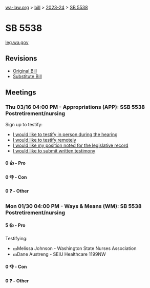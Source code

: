[wa-law.org](/) > [bill](/bill/) > [2023-24](/bill/2023-24/) > [SB 5538](/bill/2023-24/sb/5538/)

# SB 5538
[leg.wa.gov](https://app.leg.wa.gov/billsummary?BillNumber=5538&Year=2023&Initiative=false)

## Revisions
* [Original Bill](1/)
* [Substitute Bill](S/)

## Meetings
### Thu 03/16 04:00 PM - Appropriations (APP): SSB 5538 Postretirement/nursing
Sign up to testify:
* [I would like to testify in person during the hearing](https://app.leg.wa.gov/csi/Testifier/Add?chamber=House&mId=30955&aId=153638&caId=22215&tId=1)
* [I would like to testify remotely](https://app.leg.wa.gov/csi/Testifier/Add?chamber=House&mId=30955&aId=153638&caId=22215&tId=2)
* [I would like my position noted for the legislative record](https://app.leg.wa.gov/csi/Testifier/Add?chamber=House&mId=30955&aId=153638&caId=22215&tId=3)
* [I would like to submit written testimony](https://app.leg.wa.gov/csi/Testifier/Add?chamber=House&mId=30955&aId=153638&caId=22215&tId=4)

#### 0 👍 - Pro

#### 0 👎 - Con

#### 0 ❓ - Other

### Mon 01/30 04:00 PM - Ways & Means (WM): SB 5538 Postretirement/nursing
#### 5 👍 - Pro
Testifying:
* 💵Melissa Johnson - Washington State Nurses Association
* 💵Dane Austreng - SEIU Healthcare 1199NW

#### 0 👎 - Con

#### 0 ❓ - Other
